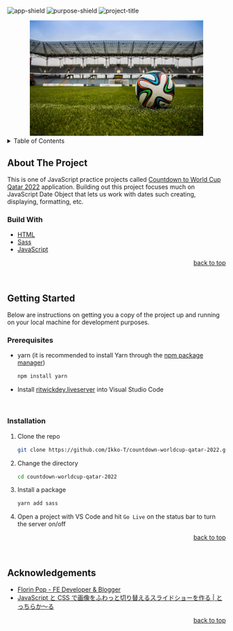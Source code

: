 <div id="top"></div>

<!-- PROJECT SHIELDS -->
<!--
*** https://www.markdownguide.org/basic-syntax/#reference-style-links
-->

![app-shield]
![purpose-shield]
![project-title]

<!-- PROJECT IMAGE -->
<div align="center">
  <img src="images/image-01.jpg" alt="Image" width="400" >
</div>

<!-- TABLE OF CONTENTS -->
<details>
  <summary>Table of Contents</summary>
  <ol>
    <li>
      <a href="#about-the-project">About The Project</a>
      <ul>
        <li><a href="#build-with">Build With</a></li>
      </ul>
    </li>
    <li>
      <a href="#getting-started">Getting Started</a>
      <ul>
        <li><a href="#prerequisites">Prerequisites</a></li>
        <li><a href="#installation">Installation</a></li>
      </ul>
    </li>
    <li><a href="#acknowledgements">Acknowledgements</a></li>
  </ol>
</details>

<!-- ABOUT THE PROJECT -->

## About The Project

This is one of JavaScript practice projects called [Countdown to World Cup Qatar 2022][project-url] application. Building out this project focuses much on JavaScript Date Object that lets us work with dates such creating, displaying, formatting, etc.
<br>

### Build With

- [HTML](https://developer.mozilla.org/en-US/docs/Web/HTML)
- [Sass](https://sass-lang.com/documentation)
- [JavaScript](https://www.w3schools.com/js/js_versions.asp)

<p align="right"><a href="#top">back to top</a></p>
<br>

<!-- GETTING STARTED -->

## Getting Started

Below are instructions on getting you a copy of the project up and running on your local machine for development purposes.
<br>

### Prerequisites

- yarn (it is recommended to install Yarn through the [npm package manager][npm-url])

  ```sh
  npm install yarn
  ```

- Install [ritwickdey.liveserver][liveserver-url] into Visual Studio Code

  <br>

### Installation

1. Clone the repo

   ```sh
   git clone https://github.com/Ikko-T/countdown-worldcup-qatar-2022.git
   ```

2. Change the directory

   ```sh
   cd countdown-worldcup-qatar-2022
   ```

3. Install a package

   ```sh
   yarn add sass
   ```

4. Open a project with VS Code and hit `Go Live` on the status bar to turn the server on/off

<p align="right"><a href="#top">back to top</a></p>
<br>

<!-- USAGE EXAMPLES -->

## Acknowledgements

- [Florin Pop \- FE Developer & Blogger](https://www.florin-pop.com/)
- [JavaScript と CSS で画像をふわっと切り替えるスライドショーを作る \| とっちらか～る](https://blog.ver001.com/javascript-slideshow-transition/)

<p align="right"><a href="#top">back to top</a></p>

<!--MARKDOWN LINKS & IMAGES -->

[app-shield]: https://img.shields.io/badge/APP-5%20%2F%2020-green
[project-title]: https://img.shields.io/badge/PROJECT%20TITLE-Countdown%20to%20World%20Cup%20Qatar%202022-blue
[purpose-shield]: https://img.shields.io/badge/PURPOSE-Coding%20Challenge%20Websites-blue
[project-url]: https://ikko-t.github.io/countdown-worldcup-qatar-2022/
[npm-url]: https://www.npmjs.com/
[liveserver-url]: https://github.com/ritwickdey/vscode-live-server-plus-plus
